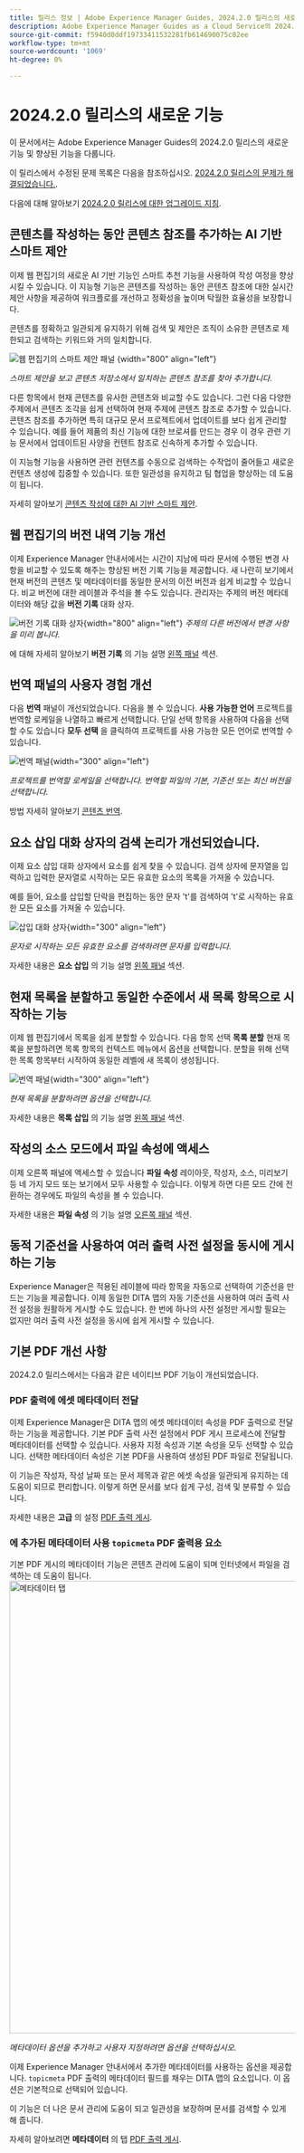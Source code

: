 ```yaml
---
title: 릴리스 정보 | Adobe Experience Manager Guides, 2024.2.0 릴리스의 새로운 기능
description: Adobe Experience Manager Guides as a Cloud Service의 2024.2.0 릴리스의 새로운 기능과 향상된 기능에 대해 알아보십시오.
source-git-commit: f5940d0ddf19733411532281fb614690075c02ee
workflow-type: tm+mt
source-wordcount: '1069'
ht-degree: 0%

---
```


# 2024.2.0 릴리스의 새로운 기능

이 문서에서는 Adobe Experience Manager Guides의 2024.2.0 릴리스의 새로운 기능 및 향상된 기능을 다룹니다.

이 릴리스에서 수정된 문제 목록은 다음을 참조하십시오. [2024.2.0 릴리스의 문제가 해결되었습니다.](fixed-issues-2024-2-0.md).


다음에 대해 알아보기 [2024.2.0 릴리스에 대한 업그레이드 지침](upgrade-instructions-2024-2-0.md).



## 콘텐츠를 작성하는 동안 콘텐츠 참조를 추가하는 AI 기반 스마트 제안

이제 웹 편집기의 새로운 AI 기반 기능인 스마트 추천 기능을 사용하여 작성 여정을 향상시킬 수 있습니다. 이 지능형 기능은 콘텐츠를 작성하는 동안 콘텐츠 참조에 대한 실시간 제안 사항을 제공하여 워크플로를 개선하고 정확성을 높이며 탁월한 효율성을 보장합니다.


콘텐츠를 정확하고 일관되게 유지하기 위해 검색 및 제안은 조직이 소유한 콘텐츠로 제한되고 검색하는 키워드와 거의 일치합니다.

![웹 편집기의 스마트 제안 패널 ](assets/web-editor-smart-suggestion.png) {width="800" align="left"}


*스마트 제안을 보고 콘텐츠 저장소에서 일치하는 콘텐츠 참조를 찾아 추가합니다.*

다른 항목에서 현재 콘텐츠를 유사한 콘텐츠와 비교할 수도 있습니다. 그런 다음 다양한 주제에서 콘텐츠 조각을 쉽게 선택하여 현재 주제에 콘텐츠 참조로 추가할 수 있습니다. 콘텐츠 참조를 추가하면 특히 대규모 문서 프로젝트에서 업데이트를 보다 쉽게 관리할 수 있습니다. 예를 들어 제품의 최신 기능에 대한 브로셔를 만드는 경우 이 경우 관련 기능 문서에서 업데이트된 사양을 컨텐트 참조로 신속하게 추가할 수 있습니다.

이 지능형 기능을 사용하면 관련 컨텐츠를 수동으로 검색하는 수작업이 줄어들고 새로운 컨텐츠 생성에 집중할 수 있습니다.  또한 일관성을 유지하고 팀 협업을 향상하는 데 도움이 됩니다.

자세히 알아보기 [콘텐츠 작성에 대한 AI 기반 스마트 제안](../user-guide/authoring-ai-based-smart-suggestions.md).

## 웹 편집기의 버전 내역 기능 개선

이제 Experience Manager 안내서에서는 시간이 지남에 따라 문서에 수행된 변경 사항을 비교할 수 있도록 해주는 향상된 버전 기록 기능을 제공합니다. 새 나란히 보기에서 현재 버전의 콘텐츠 및 메타데이터를 동일한 문서의 이전 버전과 쉽게 비교할 수 있습니다. 비교 버전에 대한 레이블과 주석을 볼 수도 있습니다. 관리자는 주제의 버전 메타데이터와 해당 값을 **버전 기록** 대화 상자.

![버전 기록 대화 상자](assets/version-history-dialog-web-editor.png){width="800" align="left"}
*주제의 다른 버전에서 변경 사항을 미리 봅니다.*


에 대해 자세히 알아보기 **버전 기록** 의 기능 설명 [왼쪽 패널](../user-guide/web-editor-features.md#id2051EA0M0HS) 섹션.

## 번역 패널의 사용자 경험 개선

다음 **번역** 패널이 개선되었습니다.  다음을 볼 수 있습니다. **사용 가능한 언어** 프로젝트를 번역할 로케일을 나열하고 빠르게 선택합니다. 단일 선택 항목을 사용하여 다음을 선택할 수도 있습니다 **모두 선택** 을 클릭하여 프로젝트를 사용 가능한 모든 언어로 번역할 수 있습니다.

![번역 패널](assets/translation-languages-4.4.png){width="300" align="left"}

*프로젝트를 번역할 로케일을 선택합니다. 번역할 파일의 기본, 기준선 또는 최신 버전을 선택합니다.*

방법 자세히 알아보기 [콘텐츠 번역](../user-guide/translation.md).


## 요소 삽입 대화 상자의 검색 논리가 개선되었습니다.

이제 요소 삽입 대화 상자에서 요소를 쉽게 찾을 수 있습니다.  검색 상자에 문자열을 입력하고 입력한 문자열로 시작하는 모든 유효한 요소의 목록을 가져올 수 있습니다.

예를 들어, 요소를 삽입할 단락을 편집하는 동안 문자 &#39;t&#39;를 검색하여 &#39;t&#39;로 시작하는 유효한 모든 요소를 가져올 수 있습니다.


![삽입 대화 상자](assets/insert-element.png){width="300" align="left"}

*문자로 시작하는 모든 유효한 요소를 검색하려면 문자를 입력합니다.*


자세한 내용은 **요소 삽입** 의 기능 설명 [왼쪽 패널](../user-guide/web-editor-features.md#id2051EA0M0HS) 섹션.


## 현재 목록을 분할하고 동일한 수준에서 새 목록 항목으로 시작하는 기능

이제 웹 편집기에서 목록을 쉽게 분할할 수 있습니다. 다음 항목 선택 **목록 분할** 현재 목록을 분할하려면 목록 항목의 컨텍스트 메뉴에서 옵션을 선택합니다. 분할을 위해 선택한 목록 항목부터 시작하여 동일한 레벨에 새 목록이 생성됩니다.

![번역 패널](assets/context-menu-split-list.png){width="300" align="left"}

*현재 목록을 분할하려면 옵션을 선택합니다.*

자세한 내용은 **목록 삽입** 의 기능 설명 [왼쪽 패널](../user-guide/web-editor-features.md#id2051EA0M0HS) 섹션.

## 작성의 소스 모드에서 파일 속성에 액세스

이제 오른쪽 패널에 액세스할 수 있습니다 **파일 속성** 레이아웃, 작성자, 소스, 미리보기 등 네 가지 모드 또는 보기에서 모두 사용할 수 있습니다.  이렇게 하면 다른 모드 간에 전환하는 경우에도 파일의 속성을 볼 수 있습니다.

자세한 내용은 **파일 속성** 의 기능 설명 [오른쪽 패널](../user-guide/web-editor-features.md#id2051EB003YK) 섹션.

## 동적 기준선을 사용하여 여러 출력 사전 설정을 동시에 게시하는 기능

Experience Manager은 적용된 레이블에 따라 항목을 자동으로 선택하여 기준선을 만드는 기능을 제공합니다. 이제 동일한 DITA 맵의 자동 기준선을 사용하여 여러 출력 사전 설정을 원활하게 게시할 수도 있습니다. 한 번에 하나의 사전 설정만 게시할 필요는 없지만 여러 출력 사전 설정을 동시에 쉽게 게시할 수 있습니다.


## 기본 PDF 개선 사항

2024.2.0 릴리스에서는 다음과 같은 네이티브 PDF 기능이 개선되었습니다.

### PDF 출력에 에셋 메타데이터 전달

이제 Experience Manager은 DITA 맵의 에셋 메타데이터 속성을 PDF 출력으로 전달하는 기능을 제공합니다.
기본 PDF 출력 사전 설정에서 PDF 게시 프로세스에 전달할 메타데이터를 선택할 수 있습니다. 사용자 지정 속성과 기본 속성을 모두 선택할 수 있습니다.  선택한 메타데이터 속성은 기본 PDF을 사용하여 생성된 PDF 파일로 전달됩니다.

이 기능은 작성자, 작성 날짜 또는 문서 제목과 같은 에셋 속성을 일관되게 유지하는 데 도움이 되므로 편리합니다. 이렇게 하면 문서를 보다 쉽게 구성, 검색 및 분류할 수 있습니다.

자세한 내용은 **고급** 의 설정 [PDF 출력 게시](../web-editor/native-pdf-web-editor.md).


### 에 추가된 메타데이터 사용 `topicmeta` PDF 출력용 요소

기본 PDF 게시의 메타데이터 기능은 콘텐츠 관리에 도움이 되며 인터넷에서 파일을 검색하는 데 도움이 됩니다.
<img src="assets/pdf-metadata-4-4.png" alt="메타데이터 탭" width="800">

*메타데이터 옵션을 추가하고 사용자 지정하려면 옵션을 선택하십시오.*

이제 Experience Manager 안내서에서 추가한 메타데이터를 사용하는 옵션을 제공합니다. `topicmeta` PDF 출력의 메타데이터 필드를 채우는 DITA 맵의 요소입니다. 이 옵션은 기본적으로 선택되어 있습니다.

이 기능은 더 나은 문서 관리에 도움이 되고 일관성을 보장하며 문서를 검색할 수 있게 해 줍니다.

자세히 알아보려면 **메타데이터** 의 탭 [PDF 출력 게시](../web-editor/native-pdf-web-editor.md).